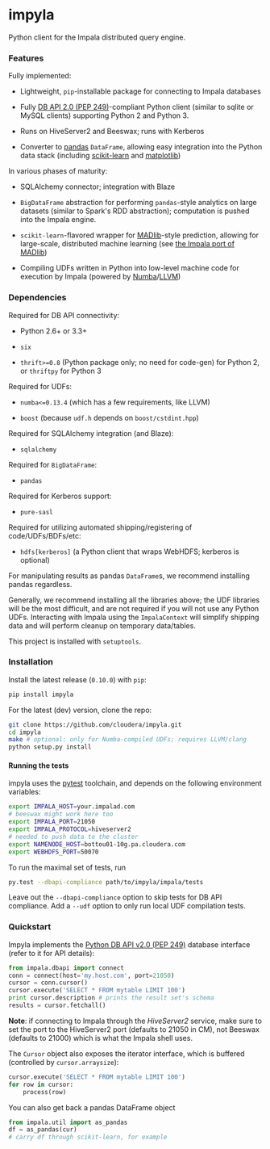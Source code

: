 # impyla

Python client for the Impala distributed query engine.


### Features

Fully implemented:

* Lightweight, `pip`-installable package for connecting to Impala databases

* Fully [DB API 2.0 (PEP 249)][pep249]-compliant Python client (similar to
sqlite or MySQL clients) supporting Python 2 and Python 3.

* Runs on HiveServer2 and Beeswax; runs with Kerberos

* Converter to [pandas][pandas] `DataFrame`, allowing easy integration into the
Python data stack (including [scikit-learn][sklearn] and
[matplotlib][matplotlib])

In various phases of maturity:

* SQLAlchemy connector; integration with Blaze

* `BigDataFrame` abstraction for performing `pandas`-style analytics on large
datasets (similar to Spark's RDD abstraction); computation is pushed into the
Impala engine.

* `scikit-learn`-flavored wrapper for [MADlib][madlib]-style prediction,
allowing for large-scale, distributed machine learning (see
[the Impala port of MADlib][madlibport])

* Compiling UDFs written in Python into low-level machine code for execution by
Impala (powered by [Numba][numba]/[LLVM][llvm])


### Dependencies

Required for DB API connectivity:

* Python 2.6+ or 3.3+

* `six`

* `thrift>=0.8` (Python package only; no need for code-gen) for Python 2, or
`thriftpy` for Python 3

Required for UDFs:

* `numba<=0.13.4` (which has a few requirements, like LLVM)

* `boost` (because `udf.h` depends on `boost/cstdint.hpp`)

Required for SQLAlchemy integration (and Blaze):

* `sqlalchemy`

Required for `BigDataFrame`:

* `pandas`

Required for Kerberos support:

* `pure-sasl`

Required for utilizing automated shipping/registering of code/UDFs/BDFs/etc:

* `hdfs[kerberos]` (a Python client that wraps WebHDFS; kerberos is optional)

For manipulating results as pandas `DataFrame`s, we recommend installing pandas
regardless.

Generally, we recommend installing all the libraries above; the UDF libraries
will be the most difficult, and are not required if you will not use any Python
UDFs.  Interacting with Impala using the `ImpalaContext` will simplify shipping
data and will perform cleanup on temporary data/tables.

This project is installed with `setuptools`.

### Installation

Install the latest release (`0.10.0`) with `pip`:

```bash
pip install impyla
```

For the latest (dev) version, clone the repo:

```bash
git clone https://github.com/cloudera/impyla.git
cd impyla
make # optional: only for Numba-compiled UDFs; requires LLVM/clang
python setup.py install
```

#### Running the tests

impyla uses the [pytest][pytest] toolchain, and depends on the following environment
variables:

```bash
export IMPALA_HOST=your.impalad.com
# beeswax might work here too
export IMPALA_PORT=21050
export IMPALA_PROTOCOL=hiveserver2
# needed to push data to the cluster
export NAMENODE_HOST=bottou01-10g.pa.cloudera.com
export WEBHDFS_PORT=50070
```

To run the maximal set of tests, run

```bash
py.test --dbapi-compliance path/to/impyla/impala/tests
```

Leave out the `--dbapi-compliance` option to skip tests for DB API compliance.
Add a `--udf` option to only run local UDF compilation tests.


### Quickstart

Impyla implements the [Python DB API v2.0 (PEP 249)][pep249] database interface
(refer to it for API details):

```python
from impala.dbapi import connect
conn = connect(host='my.host.com', port=21050)
cursor = conn.cursor()
cursor.execute('SELECT * FROM mytable LIMIT 100')
print cursor.description # prints the result set's schema
results = cursor.fetchall()
```

**Note**: if connecting to Impala through the *HiveServer2* service, make sure
to set the port to the HiveServer2 port (defaults to 21050 in CM), not Beeswax
(defaults to 21000) which is what the Impala shell uses.

The `Cursor` object also exposes the iterator interface, which is buffered
(controlled by `cursor.arraysize`):

```python
cursor.execute('SELECT * FROM mytable LIMIT 100')
for row in cursor:
    process(row)
```

You can also get back a pandas DataFrame object
    
```python
from impala.util import as_pandas
df = as_pandas(cur)
# carry df through scikit-learn, for example
```


[pep249]: http://legacy.python.org/dev/peps/pep-0249/
[pandas]: http://pandas.pydata.org/
[sklearn]: http://scikit-learn.org/
[matplotlib]: http://matplotlib.org/
[madlib]: http://madlib.net/
[madlibport]: https://github.com/bitfort/madlibport
[numba]: http://numba.pydata.org/
[llvm]: http://llvm.org/
[pytest]: http://pytest.org/latest/
